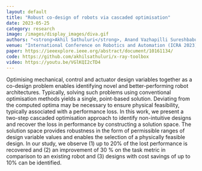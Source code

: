 ```yaml
---
layout: default
title: "Robust co-design of robots via cascaded optimisation"
date: 2023-05-25
category: research
image: /images/display_images/diva.gif
authors: "<strong>Akhil Sathuluri</strong>, Anand Vazhapilli Sureshbabu, Markus Zimmermann"
venue: "International Conference on Robotics and Automation (ICRA 2023), London"
paper: https://ieeexplore.ieee.org/abstract/document/10161134/
code: https://github.com/akhilsathuluri/x-ray-toolbox
video: https://youtu.be/VGlKQI2cTD4
---
```

Optimising mechanical, control and actuator design variables together as a co-design problem enables identifying novel and better-performing robot architectures. Typically, solving such problems using conventional optimisation methods yields a single, point-based solution. Deviating from the computed optima may be necessary to ensure physical feasibility, typically associated with a performance loss. In this work, we present a two-step cascaded optimisation approach to identify non-intuitive designs and recover the loss in performance by constructing a solution space. The solution space provides robustness in the form of permissible ranges of design variable values and enables the selection of a physically feasible design. In our study, we observe (1) up to 20% of the lost performance is recovered and (2) an improvement of 30 % on the task metric in comparison to an existing robot and (3) designs with cost savings of up to 10% can be identified.
